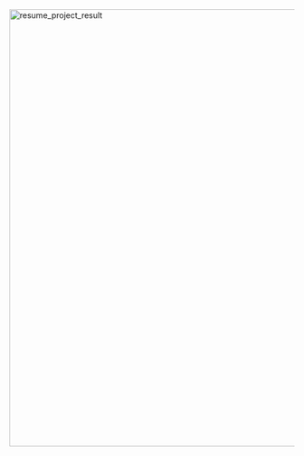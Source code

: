 
<img width="773" alt="resume_project_result" src="https://user-images.githubusercontent.com/101850881/162608895-042cbc8d-01db-400f-9d7a-3e925b818f3b.png">
